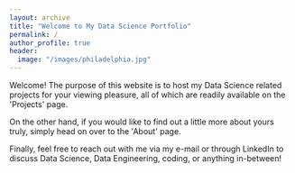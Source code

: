 ```yaml
---
layout: archive
title: "Welcome to My Data Science Portfolio"
permalink: /
author_profile: true
header:
  image: "/images/philadelphia.jpg"
---
```


Welcome! The purpose of this website is to host my Data Science related projects for your viewing pleasure, all of which are readily available on the 'Projects' page.

On the other hand, if you would like to find out a little more about yours truly, simply head on over to the 'About' page.

Finally, feel free to reach out with me via my e-mail or through LinkedIn to discuss Data Science, Data Engineering, coding, or anything in-between!
